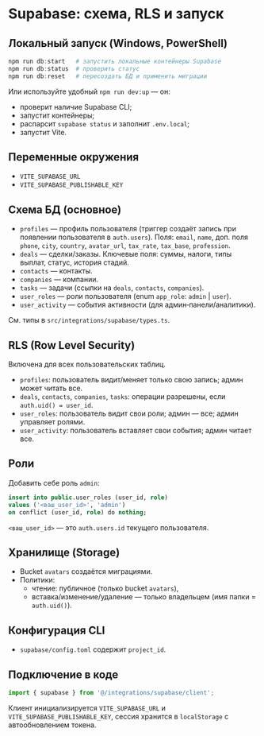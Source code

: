 # Supabase: схема, RLS и запуск

## Локальный запуск (Windows, PowerShell)
```powershell
npm run db:start   # запустить локальные контейнеры Supabase
npm run db:status  # проверить статус
npm run db:reset   # пересоздать БД и применить миграции
```
Или используйте удобный `npm run dev:up` — он:
- проверит наличие Supabase CLI;
- запустит контейнеры;
- распарсит `supabase status` и заполнит `.env.local`;
- запустит Vite.

## Переменные окружения
- `VITE_SUPABASE_URL`
- `VITE_SUPABASE_PUBLISHABLE_KEY`

## Схема БД (основное)
- `profiles` — профиль пользователя (триггер создаёт запись при появлении пользователя в `auth.users`). Поля: `email`, `name`, доп. поля `phone`, `city`, `country`, `avatar_url`, `tax_rate`, `tax_base`, `profession`.
- `deals` — сделки/заказы. Ключевые поля: суммы, налоги, типы выплат, статус, история стадий.
- `contacts` — контакты.
- `companies` — компании.
- `tasks` — задачи (ссылки на `deals`, `contacts`, `companies`).
- `user_roles` — роли пользователя (enum `app_role`: `admin` | `user`).
- `user_activity` — события активности (для админ‑панели/аналитики).

См. типы в `src/integrations/supabase/types.ts`.

## RLS (Row Level Security)
Включена для всех пользовательских таблиц.
- `profiles`: пользователь видит/меняет только свою запись; админ может читать все.
- `deals`, `contacts`, `companies`, `tasks`: операции разрешены, если `auth.uid() = user_id`.
- `user_roles`: пользователь видит свои роли; админ — все; админ управляет ролями.
- `user_activity`: пользователь вставляет свои события; админ читает все.

## Роли
Добавить себе роль `admin`:
```sql
insert into public.user_roles (user_id, role)
values ('<ваш_user_id>', 'admin')
on conflict (user_id, role) do nothing;
```

`<ваш_user_id>` — это `auth.users.id` текущего пользователя.

## Хранилище (Storage)
- Bucket `avatars` создаётся миграциями.
- Политики:
  - чтение: публичное (только bucket `avatars`),
  - вставка/изменение/удаление — только владельцем (имя папки = `auth.uid()`).

## Конфигурация CLI
- `supabase/config.toml` содержит `project_id`.

## Подключение в коде
```ts
import { supabase } from '@/integrations/supabase/client';
```
Клиент инициализируется `VITE_SUPABASE_URL` и `VITE_SUPABASE_PUBLISHABLE_KEY`, сессия хранится в `localStorage` с автообновлением токена.
